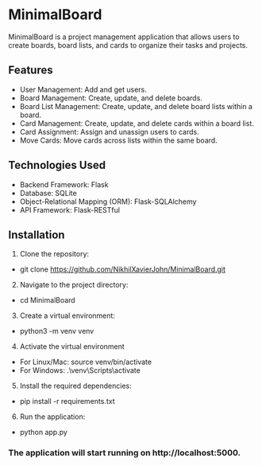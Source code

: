 # MinimalBoard

MinimalBoard is a project management application that allows users to create boards, board lists, and cards to organize their tasks and projects.

## Features

- User Management: Add and get users.
- Board Management: Create, update, and delete boards.
- Board List Management: Create, update, and delete board lists within a board.
- Card Management: Create, update, and delete cards within a board list.
- Card Assignment: Assign and unassign users to cards.
- Move Cards: Move cards across lists within the same board.

## Technologies Used

- Backend Framework: Flask
- Database: SQLite
- Object-Relational Mapping (ORM): Flask-SQLAlchemy
- API Framework: Flask-RESTful

## Installation

1. Clone the repository:
- git clone https://github.com/NikhilXavierJohn/MinimalBoard.git

2. Navigate to the project directory:
- cd MinimalBoard

3. Create a virtual environment:
- python3 -m venv venv

4. Activate the virtual environment
- For Linux/Mac: source venv/bin/activate
- For Windows: .\venv\Scripts\activate

5. Install the required dependencies:
- pip install -r requirements.txt

6. Run the application:
- python app.py

### The application will start running on http://localhost:5000.





